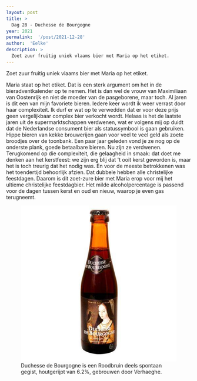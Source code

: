 ```yaml
---
layout: post
title: >
  Dag 28 - Duchesse de Bourgogne
year: 2021
permalink:  '/post/2021-12-28'
author:  'Eelke'
description: >
  Zoet zuur fruitig uniek vlaams bier met Maria op het etiket.
---
```

<p class='intro'><span class='dropcap'>Z</span>oet zuur fruitig uniek vlaams bier met Maria op het etiket.</p>

Maria staat op het etiket. Dat is een sterk argument om het in de bieradventkalender op te nemen. Het is dan wel de vrouw van Maximiliaan van Oostenrijk en niet de moeder van de pasgeborene, maar toch. Al jaren is dit een van mijn favoriete bieren. Iedere keer wordt ik weer verrast door haar complexiteit. Ik durf er wat op te verwedden dat er voor deze prijs geen vergelijkbaar complex bier verkocht wordt. Helaas is het de laatste jaren uit de supermarktschappen verdwenen, wat er volgens mij op duidt dat de Nederlandse consument bier als statussymbool is gaan gebruiken. Hippe bieren van kekke brouwerijen gaan voor veel te veel geld als zoete broodjes over de toonbank. Een paar jaar geleden vond je ze nog op de onderste plank, goede betaalbare bieren. Nu zijn ze verdwenen. Terugkomend op die complexiteit, die gelaagheid in smaak: dat doet me denken aan het kerstfeest: we zijn erg blij dat 't ooit kerst geworden is, maar het is toch treurig dat het nodig was. En voor de meeste betrokkenen was het toendertijd behoorlijk afzien. Dat dubbele hebben alle christelijke feestdagen. Daarom is dit zoet-zure bier met Maria erop voor mij het ultieme christelijke feestdagbier. Het milde alcoholpercentage is passend voor de dagen tussen kerst en oud en nieuw, waarop je even gas terugneemt. 

<figure><img src='/assets/img/beer_2021-12-28.jpg' alt=''/> <figcaption>Duchesse de Bourgogne is een Roodbruin deels spontaan gegist, houtgerijpt van 6.2%, gebrouwen door Verhaeghe.</figcaption></figure>
